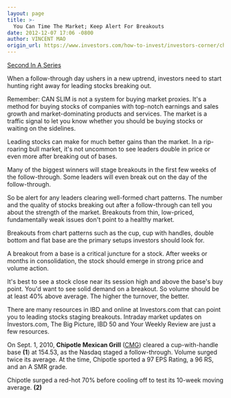 ```yaml
---
layout: page
title: >-
  You Can Time The Market; Keep Alert For Breakouts
date: 2012-12-07 17:06 -0800
author: VINCENT MAO
origin_url: https://www.investors.com/how-to-invest/investors-corner/chipotle-broke-out-on-follow-through
---
```





[Second In A Series](http://news.investors.com/special-report/635805-you-can-time-the-market.aspx)


When a follow-through day ushers in a new uptrend, investors need to start hunting right away for leading stocks breaking out.


Remember: CAN SLIM is not a system for buying market proxies. It's a method for buying stocks of companies with top-notch earnings and sales growth and market-dominating products and services. The market is a traffic signal to let you know whether you should be buying stocks or waiting on the sidelines.


Leading stocks can make for much better gains than the market. In a rip-roaring bull market, it's not uncommon to see leaders double in price or even more after breaking out of bases.


Many of the biggest winners will stage breakouts in the first few weeks of the follow-through. Some leaders will even break out on the day of the follow-through.


So be alert for any leaders clearing well-formed chart patterns. The number and the quality of stocks breaking out after a follow-through can tell you about the strength of the market. Breakouts from thin, low-priced, fundamentally weak issues don't point to a healthy market.


Breakouts from chart patterns such as the cup, cup with handles, double bottom and flat base are the primary setups investors should look for.


A breakout from a base is a critical juncture for a stock. After weeks or months in consolidation, the stock should emerge in strong price and volume action.


It's best to see a stock close near its session high and above the base's buy point. You'd want to see solid demand on a breakout. So volume should be at least 40% above average. The higher the turnover, the better.


There are many resources in IBD and online at Investors.com that can point you to leading stocks staging breakouts. Intraday market updates on Investors.com, The Big Picture, IBD 50 and Your Weekly Review are just a few resources.


On Sept. 1, 2010, **Chipotle Mexican Grill** ([CMG](https://research.investors.com/quote.aspx?symbol=CMG)) cleared a cup-with-handle base **(1**) at 154.53, as the Nasdaq staged a follow-through. Volume surged twice its average. At the time, Chipotle sported a 97 EPS Rating, a 96 RS, and an A SMR grade.


Chipotle surged a red-hot 70% before cooling off to test its 10-week moving average. **(2)**




